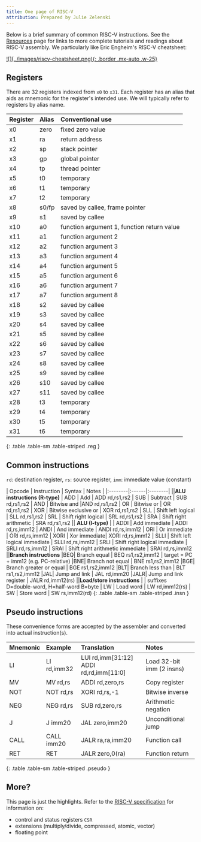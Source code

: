 ```yaml
---
title: One page of RISC-V
attribution: Prepared by Julie Zelenski
---
```


<style>

    .insn td:nth-child(3), .reg td:nth-child(1), .reg td:nth-child(2), .pseudo td:nth-child(2), .pseudo td:nth-child(3) {
        font-weight: 500;
        font-family: Inconsolata, Consolas, Menlo, monospace;
        color: #B52741;
    }
    .insn td:nth-child(1), .pseudo td:nth-child(1) {
        font-weight: 700;
    .insn {
        margin-bottom: 2rem;
    }
    thead {
        font-weight: 700;
    }
</style>


Below is a brief summary of common RISC-V instructions. See the [Resources](/resources#riscv-assembly) page for links to more complete tutorials and readings about RISC-V assembly. We particularly like Eric Engheim's RISC-V cheatsheet:

<a href="/readings/RISC-V-cheatsheet-RV32I-4-3.pdf">
![](../images/riscv-cheatsheet.png){: .border .mx-auto .w-25}
</a>

## Registers
There are 32 registers indexed from `x0` to `x31`. Each register has an alias that aids as mnemonic for the register's intended use. We will typically refer to registers by alias name.

| Register |  Alias | Conventional use
|:--------|:------|:------|
| x0  | zero | fixed zero value
| x1  | ra | return address
| x2  | sp | stack pointer
| x3  | gp | global pointer
| x4  | tp | thread pointer
| x5  | t0 | temporary
| x6  | t1 | temporary
| x7  | t2 | temporary
| x8  | s0/fp | saved by callee, frame pointer
| x9  | s1 | saved by callee
| x10 | a0 | function argument 1, function return value
| x11 | a1 | function argument 2
| x12 | a2 | function argument 3
| x13 | a3 | function argument 4
| x14 | a4 | function argument 5
| x15 | a5 | function argument 6
| x16 | a6 | function argument 7
| x17 | a7 | function argument 8
| x18 | s2 | saved by callee
| x19 | s3 | saved by callee
| x20 | s4 | saved by callee
| x21 | s5 | saved by callee
| x22 | s6 | saved by callee
| x23 | s7 | saved by callee
| x24 | s8 | saved by callee
| x25 | s9 | saved by callee
| x26 | s10 | saved by callee
| x27 | s11 | saved by callee
| x28 | t3 | temporary
| x29 | t4 | temporary
| x30 | t5 | temporary
| x31 | t6 | temporary
{: .table .table-sm .table-striped .reg }

## Common instructions

`rd`: destination register, `rs`: source register, `imm`: immediate value (constant)

| Opcode | Instruction |  Syntax | Notes |
|:--------|:------|:--------|
||__ALU instructions (R-type)__
| ADD | Add     | ADD rd,rs1,rs2
| SUB | Subtract | SUB rd,rs1,rs2
| AND | Bitwise and |AND rd,rs1,rs2
| OR | Bitwise or | OR rd,rs1,rs2
| XOR | Bitwise exclusive or | XOR rd,rs1,rs2
| SLL | Shift left logical | SLL rd,rs1,rs2
| SRL | Shift right logical | SRL rd,rs1,rs2
| SRA | Shift right arithmetic | SRA rd,rs1,rs2
|| __ALU (I-type)__ |
| ADDI | Add immediate     | ADDI rd,rs,imm12
| ANDI | And immediate | ANDI rd,rs,imm12
| ORI | Or immediate | ORI rd,rs,imm12
| XORI | Xor immediate| XORI rd,rs,imm12
| SLLI | Shift left logical immediate | SLLI rd,rs,imm12
| SRLI | Shift right logical immediate | SRLI rd,rs,imm12
| SRAI | Shift right arithmetic immediate | SRAI rd,rs,imm12
||__Branch instructions__
|BEQ| Branch equal  | BEQ rs1,rs2,imm12 | target = PC + imm12 (e.g. PC-relative)
|BNE| Branch not equal  | BNE rs1,rs2,imm12
|BGE| Branch greater or equal  | BGE rs1,rs2,imm12
|BLT| Branch less than  | BLT rs1,rs2,imm12
|JAL| Jump and link | JAL rd,imm20
|JALR| Jump and link register |  JALR rd,imm12(rs)
||__Load/store instructions__ | |   suffixes D=double-word, H=half-word B=byte
| LW | Load word | LW rd,imm12(rs)
| SW | Store word | SW rs,imm12(rd)
{: .table .table-sm .table-striped .insn }

## Pseudo instructions
These convenience forms are accepted by the assembler and converted into actual instruction(s).

| Mnemonic | Example | Translation | Notes |
|:--------|:------|:--------|:--------|
|LI |LI rd,imm32 | LUI rd,imm[31:12]    ADDI rd,rd,imm[11:0] | Load 32-bit imm (2 insns)
|MV|MV rd,rs | ADDI rd,zero,rs | Copy register
|NOT|NOT rd,rs | XORI rd,rs,-1 | Bitwise inverse
|NEG|NEG rd,rs | SUB rd,zero,rs | Arithmetic negation
|J|J imm20| JAL zero,imm20 | Unconditional jump
|CALL|CALL imm20| JALR ra,ra,imm20 | Function call
|RET|RET| JALR zero,0(ra) | Function return
{: .table .table-sm .table-striped .pseudo }

## More?
This page is just the highlights. Refer to the [RISC-V specification](/readings/riscv-spec-20191213.pdf) for information on:
- control and status registers `CSR`
- extensions (multiply/divide, compressed, atomic, vector)
- floating point

